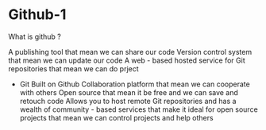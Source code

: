 # Github-1
What is github ?

A publishing tool that mean we can share our code
Version control system that mean we can update our code
A web - based hosted service for Git repositories that mean we can do prject
* Git Built on Github
Collaboration platform that mean we can cooperate with others
Open source that mean it be free and we can save and retouch code
Allows you to host remote Git repositories and has a wealth of community - based services that make it ideal for open source projects that mean we can control projects and help others
